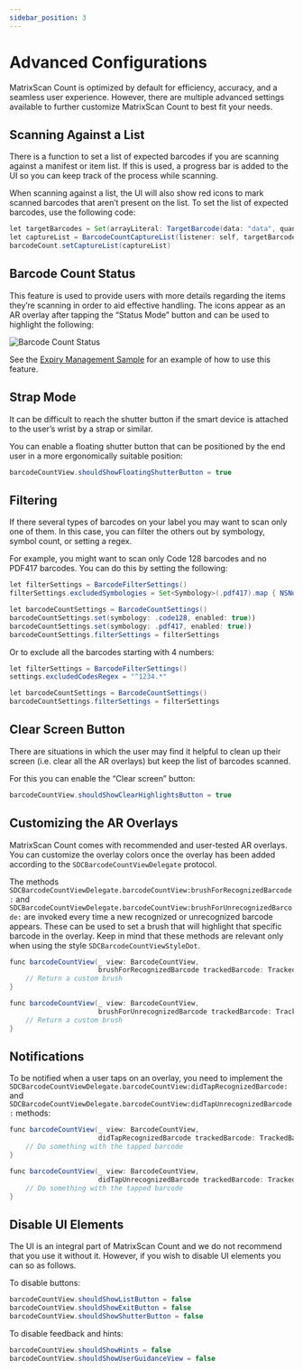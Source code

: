 ```yaml
---
sidebar_position: 3
---
```


# Advanced Configurations

MatrixScan Count is optimized by default for efficiency, accuracy, and a seamless user experience. However, there are multiple advanced settings available to further customize MatrixScan Count to best fit your needs.

## Scanning Against a List

There is a function to set a list of expected barcodes if you are scanning against a manifest or item list. If this is used, a progress bar is added to the UI so you can keep track of the process while scanning.

When scanning against a list, the UI will also show red icons to mark scanned barcodes that aren’t present on the list. To set the list of expected barcodes, use the following code:

```java
let targetBarcodes = Set(arrayLiteral: TargetBarcode(data: "data", quantity: 1))
let captureList = BarcodeCountCaptureList(listener: self, targetBarcodes: targetBarcodes)
barcodeCount.setCaptureList(captureList)
```

## Barcode Count Status

This feature is used to provide users with more details regarding the items they’re scanning in order to aid effective handling. The icons appear as an AR overlay after tapping the “Status Mode” button and can be used to highlight the following:

![Barcode Count Status](/img/matrixscan-count/barcode_count_status.png)

See the [Expiry Management Sample](https://github.com/Scandit/datacapture-ios-samples/tree/master/ExpiryManagementSample) for an example of how to use this feature.

## Strap Mode

It can be difficult to reach the shutter button if the smart device is attached to the user’s wrist by a strap or similar.

You can enable a floating shutter button that can be positioned by the end user in a more ergonomically suitable position:

```java
barcodeCountView.shouldShowFloatingShutterButton = true
```

## Filtering

If there several types of barcodes on your label you may want to scan only one of them. In this case, you can filter the others out by symbology, symbol count, or setting a regex.

For example, you might want to scan only Code 128 barcodes and no PDF417 barcodes. You can do this by setting the following:

```java
let filterSettings = BarcodeFilterSettings()
filterSettings.excludedSymbologies = Set<Symbology>(.pdf417).map { NSNumber(value: $0.rawValue) }

let barcodeCountSettings = BarcodeCountSettings()
barcodeCountSettings.set(symbology: .code128, enabled: true))
barcodeCountSettings.set(symbology: .pdf417, enabled: true))
barcodeCountSettings.filterSettings = filterSettings
```

Or to exclude all the barcodes starting with 4 numbers:

```java
let filterSettings = BarcodeFilterSettings()
settings.excludedCodesRegex = "^1234.*"

let barcodeCountSettings = BarcodeCountSettings()
barcodeCountSettings.filterSettings = filterSettings
```

## Clear Screen Button

There are situations in which the user may find it helpful to clean up their screen (i.e. clear all the AR overlays) but keep the list of barcodes scanned.

For this you can enable the “Clear screen” button:

```java
barcodeCountView.shouldShowClearHighlightsButton = true
```

## Customizing the AR Overlays

MatrixScan Count comes with recommended and user-tested AR overlays. You can customize the overlay colors once the overlay has been added according to the `SDCBarcodeCountViewDelegate` protocol.

The methods `SDCBarcodeCountViewDelegate.barcodeCountView:brushForRecognizedBarcode:` and `SDCBarcodeCountViewDelegate.barcodeCountView:brushForUnrecognizedBarcode:` are invoked every time a new recognized or unrecognized barcode appears. These can be used to set a brush that will highlight that specific barcode in the overlay. Keep in mind that these methods are relevant only when using the style `SDCBarcodeCountViewStyleDot`.

```java
func barcodeCountView(_ view: BarcodeCountView,
                      brushForRecognizedBarcode trackedBarcode: TrackedBarcode) -> Brush? {
    // Return a custom brush
}

func barcodeCountView(_ view: BarcodeCountView,
                      brushForUnrecognizedBarcode trackedBarcode: TrackedBarcode) -> Brush? {
    // Return a custom brush
}
```

## Notifications

To be notified when a user taps on an overlay, you need to implement the `SDCBarcodeCountViewDelegate.barcodeCountView:didTapRecognizedBarcode:` and `SDCBarcodeCountViewDelegate.barcodeCountView:didTapUnrecognizedBarcode:` methods:

```java
func barcodeCountView(_ view: BarcodeCountView,
                      didTapRecognizedBarcode trackedBarcode: TrackedBarcode) {
    // Do something with the tapped barcode
}

func barcodeCountView(_ view: BarcodeCountView,
                      didTapUnrecognizedBarcode trackedBarcode: TrackedBarcode) {
    // Do something with the tapped barcode
}
```

## Disable UI Elements

The UI is an integral part of MatrixScan Count and we do not recommend that you use it without it. However, if you wish to disable UI elements you can so as follows.

To disable buttons:

```java
barcodeCountView.shouldShowListButton = false
barcodeCountView.shouldShowExitButton = false
barcodeCountView.shouldShowShutterButton = false
```

To disable feedback and hints:

```java
barcodeCountView.shouldShowHints = false
barcodeCountView.shouldShowUserGuidanceView = false
```
